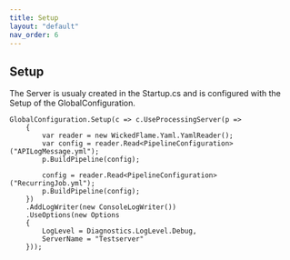 ```yaml
---
title: Setup
layout: "default"
nav_order: 6
---
```

## Setup
The Server is usualy created in the Startup.cs and is configured with the Setup of the GlobalConfiguration.  
```
GlobalConfiguration.Setup(c => c.UseProcessingServer(p =>
    {
        var reader = new WickedFlame.Yaml.YamlReader();
        var config = reader.Read<PipelineConfiguration>("APILogMessage.yml");
        p.BuildPipeline(config);

        config = reader.Read<PipelineConfiguration>("RecurringJob.yml");
        p.BuildPipeline(config);
    })
    .AddLogWriter(new ConsoleLogWriter())
    .UseOptions(new Options
    {
        LogLevel = Diagnostics.LogLevel.Debug,
        ServerName = "Testserver"
    }));
```